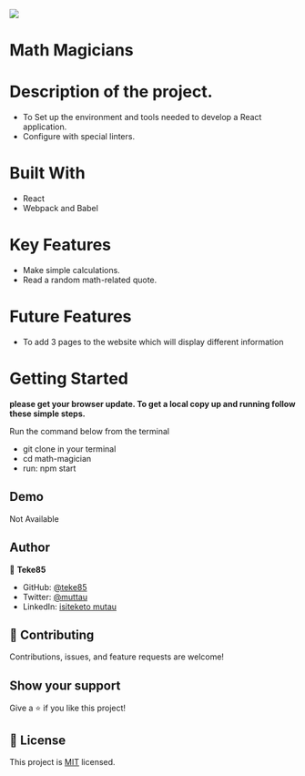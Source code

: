 ![](https://img.shields.io/badge/Microverse-blueviolet)

# Math Magicians

# Description of the project.
- To Set up the environment and tools needed to develop a React application.
- Configure with special linters. 

# Built With

- React
- Webpack and Babel

# Key Features

- Make simple calculations.
- Read a random math-related quote.

# Future Features

- To add 3 pages to the website which will display different information

# Getting Started

**please get your browser update. To get a local copy up and running follow these simple steps.**

Run the command below from the terminal

- git clone in your terminal
- cd math-magician
- run: npm start

## Demo

Not Available

## Author

👤 **Teke85**

- GitHub: [@teke85](https://github.com/teke85)
- Twitter: [@muttau](https://twitter.com/muttau)
- LinkedIn: [isiteketo mutau](https://www.linkedin.com/in/isiteketo-mutau-736894241/)


## 🤝 Contributing

Contributions, issues, and feature requests are welcome!

## Show your support

Give a ⭐️ if you like this project!


## 📝 License

This project is [MIT](./LICENSE.txt) licensed.

